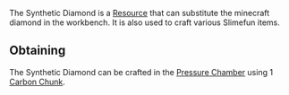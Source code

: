 The Synthetic Diamond is a [Resource](https://github.com/Slimefun/Slimefun4/wiki/Resources) that can substitute the minecraft diamond in the workbench. It is also used to craft various Slimefun items.

## Obtaining
The Synthetic Diamond can be crafted in the [Pressure Chamber](https://github.com/Slimefun/Slimefun4/wiki/Pressure-Chamber) using 1 [Carbon Chunk](https://github.com/Slimefun/Slimefun4/wiki/Carbons).

